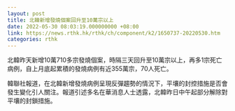 ```yaml
---
layout: post
title: 北韓新增發燒個案回升至10萬宗以上
date: 2022-05-30 08:03:19.000000000 +08:00
link: https://news.rthk.hk/rthk/ch/component/k2/1650737-20220530.htm
categories: rthk
---
```


北韓昨天新增10萬710多宗發燒個案，時隔三天回升至10萬宗以上，再多1宗死亡病例，自上月底起累積的發燒病例有近355萬宗，70人死亡。

韓聯社報道，在北韓新增發燒病例呈現反彈趨勢的情況下，平壤的封控措施是否會發生變化引人關注。報道引述多名在華消息人士透露，北韓昨日中午起部分解除對平壤的封鎖措施。

